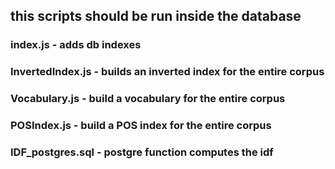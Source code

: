 ## this scripts should be run inside the database
### index.js - adds db indexes
### InvertedIndex.js - builds an inverted index for the entire corpus
### Vocabulary.js - build a vocabulary for the entire corpus
### POSIndex.js - build a POS index for the entire corpus
### IDF_postgres.sql - postgre function computes the idf
